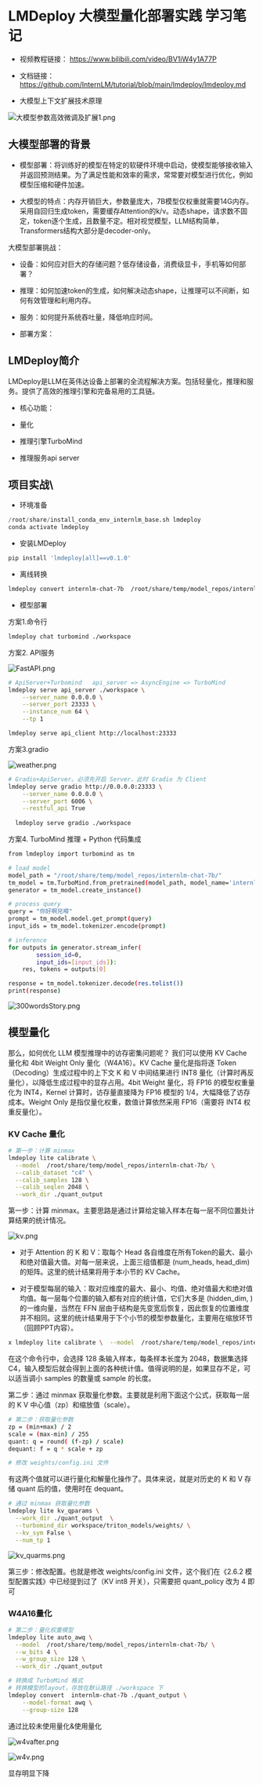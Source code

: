 # LMDeploy 大模型量化部署实践 学习笔记

* 视频教程链接：
https://www.bilibili.com/video/BV1iW4y1A77P

* 文档链接：
https://github.com/InternLM/tutorial/blob/main/lmdeploy/lmdeploy.md

* 大模型上下文扩展技术原理

![大模型参数高效微调及扩展1.png](images/大模型参数高效微调及扩展1.png)




## 大模型部署的背景
* 模型部署：将训练好的模型在特定的软硬件环境中启动，使模型能够接收输入并返回预测结果。为了满足性能和效率的需求，常常要对模型进行优化，例如模型压缩和硬件加速。

* 大模型的特点：内存开销巨大，参数量庞大，7B模型仅权重就需要14G内存。采用自回归生成token，需要缓存Attention的k/v。动态shape，请求数不固定，token逐个生成，且数量不定。相对视觉模型，LLM结构简单，Transformers结构大部分是decoder-only。

大模型部署挑战：

* 设备：如何应对巨大的存储问题？低存储设备，消费级显卡，手机等如何部署？
* 推理：如何加速token的生成，如何解决动态shape，让推理可以不间断，如何有效管理和利用内存。
* 服务：如何提升系统吞吐量，降低响应时间。

* 部署方案：

## LMDeploy简介
LMDeploy是LLM在英伟达设备上部署的全流程解决方案。包括轻量化，推理和服务。提供了高效的推理引擎和完备易用的工具链。

* 核心功能：

* 量化

* 推理引擎TurboMind

* 推理服务api server

## 项目实战\

* 环境准备
```python
/root/share/install_conda_env_internlm_base.sh lmdeploy
conda activate lmdeploy
```

* 安装LMDeploy

```bash
pip install 'lmdeploy[all]==v0.1.0'
```
* 离线转换

```bash
lmdeploy convert internlm-chat-7b  /root/share/temp/model_repos/internlm-chat-7b/
```

* 模型部署

方案1.命令行
```bash 
lmdeploy chat turbomind ./workspace
```


方案2. API服务

![FastAPI.png](images/FastAPI.png)


```bash
# ApiServer+Turbomind   api_server => AsyncEngine => TurboMind
lmdeploy serve api_server ./workspace \
	--server_name 0.0.0.0 \
	--server_port 23333 \
	--instance_num 64 \
	--tp 1

lmdeploy serve api_client http://localhost:23333
```

方案3.gradio

![weather.png](images/weather.png)


```bash
# Gradio+ApiServer。必须先开启 Server，此时 Gradio 为 Client
lmdeploy serve gradio http://0.0.0.0:23333 \
	--server_name 0.0.0.0 \
	--server_port 6006 \
	--restful_api True
  
  lmdeploy serve gradio ./workspace
```

方案4. TurboMind 推理 + Python 代码集成

```bash
from lmdeploy import turbomind as tm

# load model
model_path = "/root/share/temp/model_repos/internlm-chat-7b/"
tm_model = tm.TurboMind.from_pretrained(model_path, model_name='internlm-chat-20b')
generator = tm_model.create_instance()

# process query
query = "你好啊兄嘚"
prompt = tm_model.model.get_prompt(query)
input_ids = tm_model.tokenizer.encode(prompt)

# inference
for outputs in generator.stream_infer(
        session_id=0,
        input_ids=[input_ids]):
    res, tokens = outputs[0]

response = tm_model.tokenizer.decode(res.tolist())
print(response)
```

![300wordsStory.png](images/300wordsStory.png)


## 模型量化

那么，如何优化 LLM 模型推理中的访存密集问题呢？ 我们可以使用 KV Cache 量化和 4bit Weight Only 量化（W4A16）。KV Cache 量化是指将逐 Token（Decoding）生成过程中的上下文 K 和 V 中间结果进行 INT8 量化（计算时再反量化），以降低生成过程中的显存占用。4bit Weight 量化，将 FP16 的模型权重量化为 INT4，Kernel 计算时，访存量直接降为 FP16 模型的 1/4，大幅降低了访存成本。Weight Only 是指仅量化权重，数值计算依然采用 FP16（需要将 INT4 权重反量化）。

### KV Cache 量化

```bash
# 第一步：计算 minmax
lmdeploy lite calibrate \
  --model  /root/share/temp/model_repos/internlm-chat-7b/ \
  --calib_dataset "c4" \
  --calib_samples 128 \
  --calib_seqlen 2048 \
  --work_dir ./quant_output
```
第一步：计算 minmax。主要思路是通过计算给定输入样本在每一层不同位置处计算结果的统计情况。

![kv.png](images/kv.png)



* 对于 Attention 的 K 和 V：取每个 Head 各自维度在所有Token的最大、最小和绝对值最大值。对每一层来说，上面三组值都是 (num_heads, head_dim) 的矩阵。这里的统计结果将用于本小节的 KV Cache。

* 对于模型每层的输入：取对应维度的最大、最小、均值、绝对值最大和绝对值均值。每一层每个位置的输入都有对应的统计值，它们大多是 (hidden_dim, ) 的一维向量，当然在 FFN 层由于结构是先变宽后恢复，因此恢复的位置维度并不相同。这里的统计结果用于下个小节的模型参数量化，主要用在缩放环节（回顾PPT内容）。


```bash
x lmdeploy lite calibrate \  --model  /root/share/temp/model_repos/internlm-chat-7b/ \  --calib_dataset "c4" \  --calib_samples 128 \  --calib_seqlen 2048 \  --work_dir ./quant_output
```


在这个命令行中，会选择 128 条输入样本，每条样本长度为 2048，数据集选择 C4，输入模型后就会得到上面的各种统计值。值得说明的是，如果显存不足，可以适当调小 samples 的数量或 sample 的长度。

第二步：通过 minmax 获取量化参数。主要就是利用下面这个公式，获取每一层的 K V 中心值（zp）和缩放值（scale）。

```bash
# 第二步：获取量化参数
zp = (min+max) / 2
scale = (max-min) / 255
quant: q = round( (f-zp) / scale)
dequant: f = q * scale + zp

# 修改 weights/config.ini 文件

```

有这两个值就可以进行量化和解量化操作了。具体来说，就是对历史的 K 和 V 存储 quant 后的值，使用时在 dequant。

```bash
# 通过 minmax 获取量化参数
lmdeploy lite kv_qparams \
  --work_dir ./quant_output  \
  --turbomind_dir workspace/triton_models/weights/ \
  --kv_sym False \
  --num_tp 1

```

![kv_quarms.png](images/kv_quarms.png)

第三步：修改配置。也就是修改 weights/config.ini 文件，这个我们在《2.6.2 模型配置实践》中已经提到过了（KV int8 开关），只需要把 quant_policy 改为 4 即可

### W4A16量化

```bash
# 第二步：量化权重模型
lmdeploy lite auto_awq \
  --model  /root/share/temp/model_repos/internlm-chat-7b/ \
  --w_bits 4 \
  --w_group_size 128 \
  --work_dir ./quant_output 

# 转换成 TurboMind 格式
# 转换模型的layout，存放在默认路径 ./workspace 下
lmdeploy convert  internlm-chat-7b ./quant_output \
    --model-format awq \
    --group-size 128

```

通过比较未使用量化&使用量化 

![w4vafter.png](images/w4vafter.png)

![w4v.png](images/w4v.png)

显存明显下降